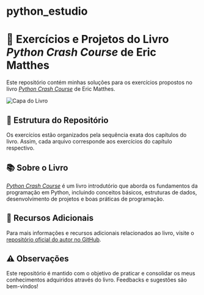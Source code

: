 # python_estudio

# 📘 Exercícios e Projetos do Livro *Python Crash Course* de Eric Matthes

Este repositório contém minhas soluções para os exercícios propostos no livro [*Python Crash Course*](https://nostarch.com/python-crash-course-3rd-edition) de Eric Matthes.

![Capa do Livro](https://ehmatthes.github.io/pcc_3e/images/pcc_3e_cover-170px.png)

## 🎯 Estrutura do Repositório

Os exercícios estão organizados pela sequência exata dos capítulos do livro. Assim, cada arquivo corresponde aos exercícios do capítulo respectivo.

## 📚 Sobre o Livro

[*Python Crash Course*](https://nostarch.com/python-crash-course-3rd-edition) é um livro introdutório que aborda os fundamentos da programação em Python, incluindo conceitos básicos, estruturas de dados, desenvolvimento de projetos e boas práticas de programação.

## 📌 Recursos Adicionais

Para mais informações e recursos adicionais relacionados ao livro, visite o [repositório oficial do autor no GitHub](https://github.com/ehmatthes/pcc).

## ⚠️ Observações

Este repositório é mantido com o objetivo de praticar e consolidar os meus conhecimentos adquiridos através do livro. Feedbacks e sugestões são bem-vindos!
